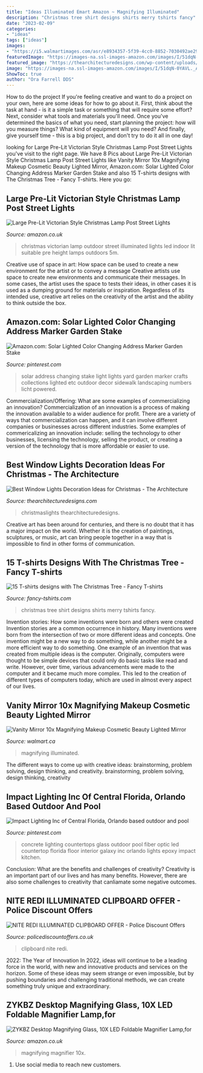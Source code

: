 ```yaml
---
title: "Ideas Illuminated Emart Amazon ~ Magnifying Illuminated"
description: "Christmas tree shirt designs shirts merry tshirts fancy"
date: "2023-02-09"
categories:
- "ideas"
tags: ["ideas"]
images:
- "https://i5.walmartimages.com/asr/e8934357-5f39-4cc0-8852-7030492ae29d_1.20401a870ff0e1aed97758a939d89f67.jpeg"
featuredImage: "https://images-na.ssl-images-amazon.com/images/I/51dqN-0YAVL._AC_SX679_.jpg"
featured_image: "https://thearchitecturedesigns.com/wp-content/uploads/2019/11/13-Christmas-Window-Lights.jpg"
image: "https://images-na.ssl-images-amazon.com/images/I/51dqN-0YAVL._AC_SX679_.jpg"
ShowToc: true
author: "Ora Farrell DDS"
---
```



How to do the project
If you're feeling creative and want to do a project on your own, here are some ideas for how to go about it. First, think about the task at hand - is it a simple task or something that will require some effort? Next, consider what tools and materials you'll need. Once you've determined the basics of what you need, start planning the project: how will you measure things? What kind of equipment will you need? And finally, give yourself time - this is a big project, and don't try to do it all in one day!

	

		
looking for Large Pre-Lit Victorian Style Christmas Lamp Post Street Lights you've visit to the right page. We have 8 Pics about Large Pre-Lit Victorian Style Christmas Lamp Post Street Lights like Vanity Mirror 10x Magnifying Makeup Cosmetic Beauty Lighted Mirror, Amazon.com: Solar Lighted Color Changing Address Marker Garden Stake and also 15 T-shirts designs with The Christmas Tree - Fancy T-shirts. Here you go:
		
    
## Large Pre-Lit Victorian Style Christmas Lamp Post Street Lights

<img loading=lazy src="https://images-eu.ssl-images-amazon.com/images/I/5147F9M8voL._SY300_QL70_.jpg" onerror="this.onerror=null;this.src='https://tse2.mm.bing.net/th?id=OIP.SE18VUx_jZ3uv-CkUoSMRQAAAA&amp;pid=15.1';" alt="Large Pre-Lit Victorian Style Christmas Lamp Post Street Lights">

_Source: amazon.co.uk_

>christmas victorian lamp outdoor street illuminated lights led indoor lit suitable pre height lamps outdoors 5m. 

	

Creative use of space in art: How space can be used to create a new environment for the artist or to convey a message
Creative artists use space to create new environments and communicate their messages. In some cases, the artist uses the space to tests their ideas, in other cases it is used as a dumping ground for materials or inspiration. Regardless of its intended use, creative art relies on the creativity of the artist and the ability to think outside the box.

    
## Amazon.com: Solar Lighted Color Changing Address Marker Garden Stake

<img loading=lazy src="https://i.pinimg.com/originals/e7/21/9b/e7219b176cfe66fda8cb5c2b0205cb4a.jpg" onerror="this.onerror=null;this.src='https://tse2.mm.bing.net/th?id=OIP.hxiX268h6aMgqhyZ3rE6gAAAAA&amp;pid=15.1';" alt="Amazon.com: Solar Lighted Color Changing Address Marker Garden Stake">

_Source: pinterest.com_

>solar address changing stake light lights yard garden marker crafts collections lighted etc outdoor decor sidewalk landscaping numbers licht powered. 

	

Commercialization/Offering: What are some examples of commercializing an innovation?
Commercialization of an innovation is a process of making the innovation available to a wider audience for profit. There are a variety of ways that commercialization can happen, and it can involve different companies or businesses across different industries. Some examples of commericalizing an innovation include: selling the technology to other businesses, licensing the technology, selling the product, or creating a version of the technology that is more affordable or easier to use.

    
## Best Window Lights Decoration Ideas For Christmas - The Architecture

<img loading=lazy src="https://thearchitecturedesigns.com/wp-content/uploads/2019/11/13-Christmas-Window-Lights.jpg" onerror="this.onerror=null;this.src='https://tse2.mm.bing.net/th?id=OIP.P7tSc_gVyIkw7xYS5uKxNwHaHa&amp;pid=15.1';" alt="Best Window Lights Decoration Ideas for Christmas - The Architecture">

_Source: thearchitecturedesigns.com_

>christmaslights thearchitecturedesigns. 

	

Creative art has been around for centuries, and there is no doubt that it has a major impact on the world. Whether it is the creation of paintings, sculptures, or music, art can bring people together in a way that is impossible to find in other forms of communication.

    
## 15 T-shirts Designs With The Christmas Tree - Fancy T-shirts

<img loading=lazy src="http://fancy-tshirts.com/wp-content/uploads/2012/12/MERRY-CHRISTMAS-TREE-SEQUENS-T-shirt-custom-design.jpg" onerror="this.onerror=null;this.src='https://tse1.mm.bing.net/th?id=OIP.P6KzrIC-h3Hnh-wCP8_biwAAAA&amp;pid=15.1';" alt="15 T-shirts designs with The Christmas Tree - Fancy T-shirts">

_Source: fancy-tshirts.com_

>christmas tree shirt designs shirts merry tshirts fancy. 

	

Invention stories: How some inventions were born and others were created
Invention stories are a common occurrence in history. Many inventions were born from the intersection of two or more different ideas and concepts. One invention might be a new way to do something, while another might be a more efficient way to do something. 
One example of an invention that was created from multiple ideas is the computer. Originally, computers were thought to be simple devices that could only do basic tasks like read and write. However, over time, various advancements were made to the computer and it became much more complex. This led to the creation of different types of computers today, which are used in almost every aspect of our lives.

    
## Vanity Mirror 10x Magnifying Makeup Cosmetic Beauty Lighted Mirror

<img loading=lazy src="https://i5.walmartimages.com/asr/e8934357-5f39-4cc0-8852-7030492ae29d_1.20401a870ff0e1aed97758a939d89f67.jpeg" onerror="this.onerror=null;this.src='https://tse3.mm.bing.net/th?id=OIP.VhSWi7zSR_9T5pX1IS3pGAHaHa&amp;pid=15.1';" alt="Vanity Mirror 10x Magnifying Makeup Cosmetic Beauty Lighted Mirror">

_Source: walmart.ca_

>magnifying illuminated. 

	

The different ways to come up with creative ideas: brainstorming, problem solving, design thinking, and creativity.
brainstorming, problem solving, design thinking, creativity

    
## Impact Lighting Inc Of Central Florida, Orlando Based Outdoor And Pool

<img loading=lazy src="https://i.pinimg.com/originals/62/38/f1/6238f1d46754ac91edb687c07945e9c5.jpg" onerror="this.onerror=null;this.src='https://tse4.mm.bing.net/th?id=OIP.SU67VJGDFOkhekiR9oBhxgHaFj&amp;pid=15.1';" alt="Impact Lighting Inc of Central Florida, Orlando based outdoor and pool">

_Source: pinterest.com_

>concrete lighting countertops glass outdoor pool fiber optic led countertop florida floor interior galaxy inc orlando lights epoxy impact kitchen. 

	

Conclusion: What are the benefits and challenges of creativity?
Creativity is an important part of our lives and has many benefits. However, there are also some challenges to creativity that canliamate some negative outcomes.

    
## NITE REDI ILLUMINATED CLIPBOARD OFFER - Police Discount Offers

<img loading=lazy src="http://www.policediscountoffers.co.uk/wp-content/uploads/2014/01/nite-clipboard-police-discount-640x330.jpg" onerror="this.onerror=null;this.src='https://tse3.mm.bing.net/th?id=OIP.QeBVuc51-8g9CP3X2iozUAHaD0&amp;pid=15.1';" alt="NITE REDI ILLUMINATED CLIPBOARD OFFER - Police Discount Offers">

_Source: policediscountoffers.co.uk_

>clipboard nite redi. 

	

2022: The Year of Innovation
In 2022, ideas will continue to be a leading force in the world, with new and innovative products and services on the horizon. Some of these ideas may seem strange or even impossible, but by pushing boundaries and challenging traditional methods, we can create something truly unique and extraordinary.

    
## ZYKBZ Desktop Magnifying Glass, 10X LED Foldable Magnifier Lamp,for

<img loading=lazy src="https://images-na.ssl-images-amazon.com/images/I/51dqN-0YAVL._AC_SX679_.jpg" onerror="this.onerror=null;this.src='https://tse4.mm.bing.net/th?id=OIP.mZpj8RgQqNq0Msqc4X47eAHaJr&amp;pid=15.1';" alt="ZYKBZ Desktop Magnifying Glass, 10X LED Foldable Magnifier Lamp,for">

_Source: amazon.co.uk_

>magnifying magnifier 10x. 

	

1. Use social media to reach new customers.

